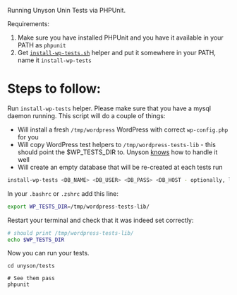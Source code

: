 Running Unyson Unin Tests via PHPUnit.

Requirements:
1. Make sure you have installed PHPUnit and you have it available in your PATH as `phpunit`
2. Get [`install-wp-tests.sh`](https://github.com/wp-cli/wp-cli/blob/master/templates/install-wp-tests.sh) helper and put it somewhere in your PATH, name it `install-wp-tests`


# Steps to follow:

Run `install-wp-tests` helper. Please make sure that you have a mysql daemon
running. This script will do a couple of things:

- Will install a fresh `/tmp/wordpress` WordPress with correct `wp-config.php` for you
- Will copy WordPress test helpers to `/tmp/wordpress-tests-lib` - this should point the $WP_TESTS_DIR to. Unyson [knows](https://github.com/ThemeFuse/Unyson/blob/v2.6.10/tests/bootstrap.php#L20) how to handle it well
- Will create an empty database that will be re-created at each tests run


```bash
install-wp-tests <DB_NAME> <DB_USER> <DB_PASS> <DB_HOST - optionally, localhost by default>
```

In your `.bashrc` or `.zshrc` add this line:

```bash
export WP_TESTS_DIR=/tmp/wordpress-tests-lib/
```

Restart your terminal and check that it was indeed set correctly:

```bash
# should print /tmp/wordpress-tests-lib/
echo $WP_TESTS_DIR
```

Now you can run your tests. 

```
cd unyson/tests

# See them pass
phpunit
```


